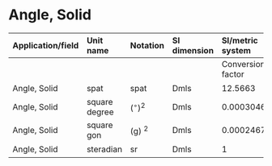 # Angle, Solid

| Application/field | Unit name | Notation | SI dimension | SI/metric system |  | English/US system |  |
| :--- | :--- | :--- | :--- | :--- | :--- | :--- | :--- |
|  |  |  |  | Conversion factor | Unit | Conversion factor | Unit |
| Angle, Solid | spat | spat | Dmls | 12.5663 | sr | 41,253 | $\left({ }^{\circ}\right)^{2}$ |
| Angle, Solid | square degree | $\left({ }^{\circ}\right)^{2}$ | Dmls | 0.000304617 | sr | 1.0000 | $\left({ }^{\circ}\right)^{2}$ |
| Angle, Solid | square gon | (g) ${ }^{2}$ | Dmls | 0.00024674 | sr | 0.81000 | $\left({ }^{\circ}\right)^{2}$ |
| Angle, Solid | steradian | sr | Dmls | 1 | sr | 3282.8 | $\left({ }^{\circ}\right)^{2}$ |
